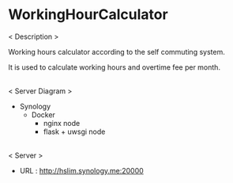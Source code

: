 # WorkingHourCalculator
< Description >

Working hours calculator according to the self commuting system.

It is used to calculate working hours and overtime fee per month.

<br>
< Server Diagram >

* Synology
  * Docker
    * nginx node
    * flask + uwsgi node

<br>
< Server >

* URL : http://hslim.synology.me:20000

